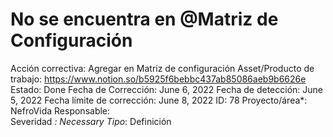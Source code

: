# No se encuentra en @Matriz de Configuración

Acción correctiva: Agregar en Matriz de configuración
Asset/Producto de trabajo: https://www.notion.so/b5925f6bebbc437ab85086aeb9b6626e 
Estado: Done
Fecha de Corrección: June 6, 2022
Fecha de detección: June 5, 2022
Fecha límite de corrección: June 8, 2022
ID: 78
Proyecto/área*: NefroVida
Responsable:  
Severidad *: Necessary
Tipo*: Definición